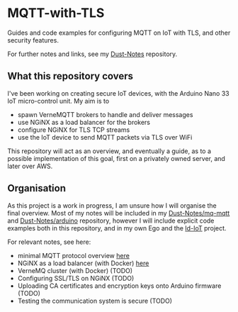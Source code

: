 # MQTT-with-TLS
Guides and code examples for configuring MQTT on IoT with TLS, and other security features.

For further notes and links, see my [Dust-Notes](https://github.com/Dustpancake/Dust-Notes) repository.

## What this repository covers
I've been working on creating secure IoT devices, with the Arduino Nano 33 IoT micro-control unit. My aim is to

- spawn VerneMQTT brokers to handle and deliver messages
- use NGiNX as a load balancer for the brokers
- configure NGiNX for TLS TCP streams
- use the IoT device to send MQTT packets via TLS over WiFi

This repository will act as an overview, and eventually a guide, as to a possible implementation of this goal, first on a privately owned server, and later over AWS.

## Organisation
As this project is a work in progress, I am unsure how I will organise the final overview. Most of my notes will be included in my [Dust-Notes/mq-mqtt](https://github.com/Dustpancake/Dust-Notes/tree/master/mq-mqtt) and [Dust-Notes/arduino](https://github.com/Dustpancake/Dust-Notes/tree/master/arduino) repository, however I will include explicit code examples both in this repository, and in my own Ego and the [Id-IoT](https://github.com/Dustpancake/Id-IoT) project. 

For relevant notes, see here:

- minimal MQTT protocol overview [here](https://github.com/Dustpancake/Dust-Notes/blob/master/mq-mqtt/mqtt-specs.md)
- NGiNX as a load balancer (with Docker) [here](https://github.com/Dustpancake/Dust-Notes/blob/master/mq-mqtt/nginx-load-balancing.md)
- VerneMQ cluster (with Docker) (TODO)
- Configuring SSL/TLS on NGiNX (TODO)
- Uploading CA certificates and encryption keys onto Arduino firmware (TODO)
- Testing the communication system is secure (TODO)